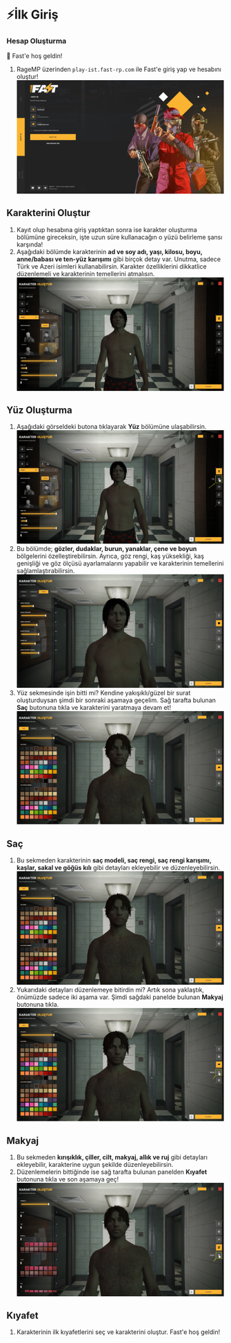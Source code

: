 # ⚡İlk Giriş
### Hesap Oluşturma
🚀 Fast'e hoş geldin!
1. RageMP üzerinden ```play-ist.fast-rp.com``` ile Fast'e giriş yap ve hesabını oluştur!
![](../../images/fastlogin.png)

## Karakterini Oluştur
1. Kayıt olup hesabına giriş yaptıktan sonra ise karakter oluşturma bölümüne gireceksin, işte uzun süre kullanacağın o yüzü belirleme şansı karşında! 
2. Aşağıdaki bölümde karakterinin **ad ve soy adı, yaşı, kilosu, boyu, anne/babası ve ten-yüz karışımı** gibi birçok detay var. Unutma, sadece Türk ve Azeri isimleri kullanabilirsin. Karakter özelliklerini dikkatlice düzenlemeli ve karakterinin temellerini atmalısın.
![](../../images/characterpanel.jpg)
###
## Yüz Oluşturma
1. Aşağıdaki görseldeki butona tıklayarak **Yüz** bölümüne ulaşabilirsin. 
![](../../images/character.jpg)
2. Bu bölümde; **gözler, dudaklar, burun, yanaklar, çene ve boyun** bölgelerini özelleştirebilirsin. Ayrıca, göz rengi, kaş yüksekliği, kaş genişliği ve göz ölçüsü ayarlamalarını yapabilir ve karakterinin temellerini sağlamlaştırabilirsin.
 ![](../../images/face.jpg)
 3. Yüz sekmesinde işin bitti mi? Kendine yakışıklı/güzel bir surat oluşturduysan şimdi bir sonraki aşamaya geçelim. Sağ tarafta bulunan **Saç** butonuna tıkla ve karakterini yaratmaya devam et!
![](../../images/hair.jpg)

 ## Saç
 1. Bu sekmeden karakterinin **saç modeli, saç rengi, saç rengi karışımı, kaşlar, sakal ve göğüs kılı** gibi detayları ekleyebilir ve düzenleyebilirsin. 
 ![](../../images/hair.jpg)
 2. Yukarıdaki detayları düzenlemeye bitirdin mi? Artık sona yaklaştık, önümüzde sadece iki aşama var. Şimdi sağdaki panelde bulunan **Makyaj** butonuna tıkla.
 ![](../../images/makeupsection.jpg)

 ## Makyaj
 1. Bu sekmeden **kırışıklık, çiller, cilt, makyaj, allık ve ruj** gibi detayları ekleyebilir, karakterine uygun şekilde düzenleyebilirsin.
 2. Düzenlemelerin bittiğinde ise sağ tarafta bulunan panelden **Kıyafet** butonuna tıkla ve son aşamaya geç!
 ![](../../images/clothsection.jpg)

 ## Kıyafet
 1. Karakterinin ilk kıyafetlerini seç ve karakterini oluştur. Fast'e hoş geldin!